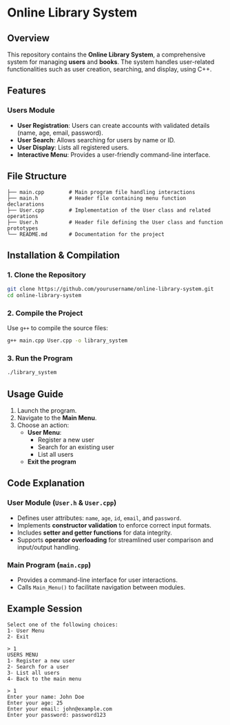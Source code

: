 # Online Library System

## Overview
This repository contains the **Online Library System**, a comprehensive system for managing **users** and **books**. The system handles user-related functionalities such as user creation, searching, and display, using C++.

## Features
### **Users Module**
- **User Registration**: Users can create accounts with validated details (name, age, email, password).
- **User Search**: Allows searching for users by name or ID.
- **User Display**: Lists all registered users.
- **Interactive Menu**: Provides a user-friendly command-line interface.

## File Structure
```
├── main.cpp        # Main program file handling interactions
├── main.h          # Header file containing menu function declarations
├── User.cpp        # Implementation of the User class and related operations
├── User.h          # Header file defining the User class and function prototypes
└── README.md       # Documentation for the project
```

## Installation & Compilation
### **1. Clone the Repository**
```sh
git clone https://github.com/yourusername/online-library-system.git
cd online-library-system
```

### **2. Compile the Project**
Use `g++` to compile the source files:
```sh
g++ main.cpp User.cpp -o library_system
```

### **3. Run the Program**
```sh
./library_system
```

## Usage Guide
1. Launch the program.
2. Navigate to the **Main Menu**.
3. Choose an action:
   - **User Menu**:
     - Register a new user
     - Search for an existing user
     - List all users
   - **Exit the program**

## Code Explanation
### **User Module (`User.h` & `User.cpp`)**
- Defines user attributes: `name`, `age`, `id`, `email`, and `password`.
- Implements **constructor validation** to enforce correct input formats.
- Includes **setter and getter functions** for data integrity.
- Supports **operator overloading** for streamlined user comparison and input/output handling.

### **Main Program (`main.cpp`)**
- Provides a command-line interface for user interactions.
- Calls `Main_Menu()` to facilitate navigation between modules.

## Example Session
```
Select one of the following choices:
1- User Menu
2- Exit

> 1
USERS MENU
1- Register a new user
2- Search for a user
3- List all users
4- Back to the main menu

> 1
Enter your name: John Doe
Enter your age: 25
Enter your email: john@example.com
Enter your password: password123
```
